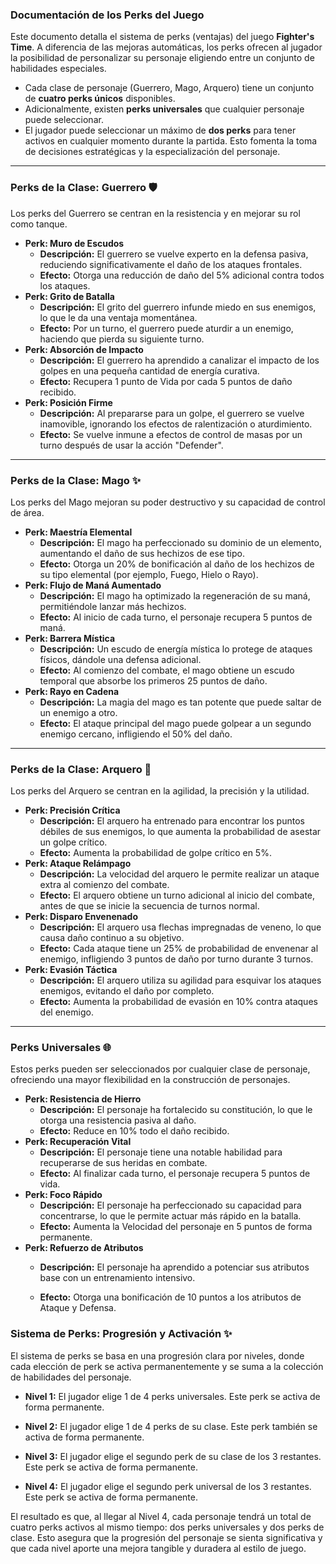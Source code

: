 ### Documentación de los Perks del Juego

Este documento detalla el sistema de perks (ventajas) del juego **Fighter's Time**. A diferencia de las mejoras automáticas, los perks ofrecen al jugador la posibilidad de personalizar su personaje eligiendo entre un conjunto de habilidades especiales.

* Cada clase de personaje (Guerrero, Mago, Arquero) tiene un conjunto de **cuatro perks únicos** disponibles.
* Adicionalmente, existen **perks universales** que cualquier personaje puede seleccionar.
* El jugador puede seleccionar un máximo de **dos perks** para tener activos en cualquier momento durante la partida. Esto fomenta la toma de decisiones estratégicas y la especialización del personaje.

---

### Perks de la Clase: Guerrero 🛡️

Los perks del Guerrero se centran en la resistencia y en mejorar su rol como tanque.

* **Perk: Muro de Escudos**
    * **Descripción:** El guerrero se vuelve experto en la defensa pasiva, reduciendo significativamente el daño de los ataques frontales.
    * **Efecto:** Otorga una reducción de daño del 5% adicional contra todos los ataques.
* **Perk: Grito de Batalla**
    * **Descripción:** El grito del guerrero infunde miedo en sus enemigos, lo que le da una ventaja momentánea.
    * **Efecto:** Por un turno, el guerrero puede aturdir a un enemigo, haciendo que pierda su siguiente turno.
* **Perk: Absorción de Impacto**
    * **Descripción:** El guerrero ha aprendido a canalizar el impacto de los golpes en una pequeña cantidad de energía curativa.
    * **Efecto:** Recupera 1 punto de Vida por cada 5 puntos de daño recibido.
* **Perk: Posición Firme**
    * **Descripción:** Al prepararse para un golpe, el guerrero se vuelve inamovible, ignorando los efectos de ralentización o aturdimiento.
    * **Efecto:** Se vuelve inmune a efectos de control de masas por un turno después de usar la acción "Defender".

---

### Perks de la Clase: Mago ✨

Los perks del Mago mejoran su poder destructivo y su capacidad de control de área.

* **Perk: Maestría Elemental**
    * **Descripción:** El mago ha perfeccionado su dominio de un elemento, aumentando el daño de sus hechizos de ese tipo.
    * **Efecto:** Otorga un 20% de bonificación al daño de los hechizos de su tipo elemental (por ejemplo, Fuego, Hielo o Rayo).
* **Perk: Flujo de Maná Aumentado**
    * **Descripción:** El mago ha optimizado la regeneración de su maná, permitiéndole lanzar más hechizos.
    * **Efecto:** Al inicio de cada turno, el personaje recupera 5 puntos de maná.
* **Perk: Barrera Mística**
    * **Descripción:** Un escudo de energía mística lo protege de ataques físicos, dándole una defensa adicional.
    * **Efecto:** Al comienzo del combate, el mago obtiene un escudo temporal que absorbe los primeros 25 puntos de daño.
* **Perk: Rayo en Cadena**
    * **Descripción:** La magia del mago es tan potente que puede saltar de un enemigo a otro.
    * **Efecto:** El ataque principal del mago puede golpear a un segundo enemigo cercano, infligiendo el 50% del daño.

---

### Perks de la Clase: Arquero 🏹

Los perks del Arquero se centran en la agilidad, la precisión y la utilidad.

* **Perk: Precisión Crítica**
    * **Descripción:** El arquero ha entrenado para encontrar los puntos débiles de sus enemigos, lo que aumenta la probabilidad de asestar un golpe crítico.
    * **Efecto:** Aumenta la probabilidad de golpe crítico en 5%.
* **Perk: Ataque Relámpago**
    * **Descripción:** La velocidad del arquero le permite realizar un ataque extra al comienzo del combate.
    * **Efecto:** El arquero obtiene un turno adicional al inicio del combate, antes de que se inicie la secuencia de turnos normal.
* **Perk: Disparo Envenenado**
    * **Descripción:** El arquero usa flechas impregnadas de veneno, lo que causa daño continuo a su objetivo.
    * **Efecto:** Cada ataque tiene un 25% de probabilidad de envenenar al enemigo, infligiendo 3 puntos de daño por turno durante 3 turnos.
* **Perk: Evasión Táctica**
    * **Descripción:** El arquero utiliza su agilidad para esquivar los ataques enemigos, evitando el daño por completo.
    * **Efecto:** Aumenta la probabilidad de evasión en 10% contra ataques del enemigo.

---

### Perks Universales 🌐

Estos perks pueden ser seleccionados por cualquier clase de personaje, ofreciendo una mayor flexibilidad en la construcción de personajes.

* **Perk: Resistencia de Hierro**
    * **Descripción:** El personaje ha fortalecido su constitución, lo que le otorga una resistencia pasiva al daño.
    * **Efecto:** Reduce en 10% todo el daño recibido.
* **Perk: Recuperación Vital**
    * **Descripción:** El personaje tiene una notable habilidad para recuperarse de sus heridas en combate.
    * **Efecto:** Al finalizar cada turno, el personaje recupera 5 puntos de vida.
* **Perk: Foco Rápido**
    * **Descripción:** El personaje ha perfeccionado su capacidad para concentrarse, lo que le permite actuar más rápido en la batalla.
    * **Efecto:** Aumenta la Velocidad del personaje en 5 puntos de forma permanente.
* **Perk: Refuerzo de Atributos**
    * **Descripción:** El personaje ha aprendido a potenciar sus atributos base con un entrenamiento intensivo.

    * **Efecto:** Otorga una bonificación de 10 puntos a los atributos de Ataque y Defensa.
### Sistema de Perks: Progresión y Activación ✨

El sistema de perks se basa en una progresión clara por niveles, donde cada elección de perk se activa permanentemente y se suma a la colección de habilidades del personaje.

* **Nivel 1:** El jugador elige 1 de 4 perks universales. Este perk se activa de forma permanente.

* **Nivel 2:** El jugador elige 1 de 4 perks de su clase. Este perk también se activa de forma permanente.

* **Nivel 3:** El jugador elige el segundo perk de su clase de los 3 restantes. Este perk se activa de forma permanente.

* **Nivel 4:** El jugador elige el segundo perk universal de los 3 restantes. Este perk se activa de forma permanente.

El resultado es que, al llegar al Nivel 4, cada personaje tendrá un total de cuatro perks activos al mismo tiempo: dos perks universales y dos perks de clase. Esto asegura que la progresión del personaje se sienta significativa y que cada nivel aporte una mejora tangible y duradera al estilo de juego.
